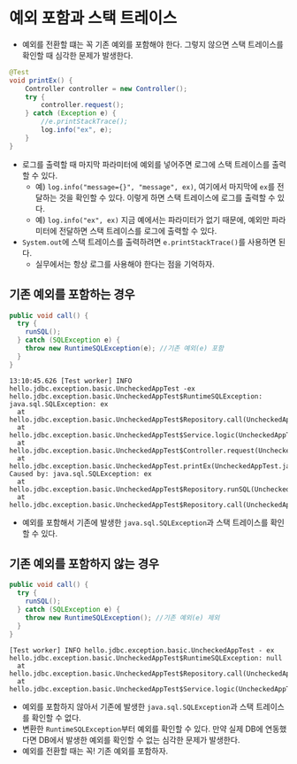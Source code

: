 # 예외 포함과 스택 트레이스
- 예외를 전환할 떄는 꼭 기존 예외를 포함해야 한다. 그렇지 않으면 스택 트레이스를 확인할 때 심각한 문제가 발생한다.
```java
@Test
void printEx() {
    Controller controller = new Controller();
    try {
        controller.request();
    } catch (Exception e) {
        //e.printStackTrace();
        log.info("ex", e);
    }
}
```
- 로그를 출력할 때 마지막 파라미터에 예외를 넣어주면 로그에 스택 트레이스를 출력할 수 있다.
  - 예) `log.info("message={}", "message", ex)`, 여기에서 마지막에 `ex`를 전달하는 것을 확인할 수 있다.
    이렇게 하면 스택 트레이스에 로그를 출력할 수 있다.
  - 예) `log.info("ex", ex)` 지금 예에서는 파라미터가 없기 때문에, 예외만 파라미터에 전달하면 스택 트레이스를
    로그에 출력할 수 있다.
- `System.out`에 스택 트레이스를 출력하려면 `e.printStackTrace()`를 사용하면 된다.
  - 실무에서는 항상 로그를 사용해야 한다는 점을 기억하자.

## 기존 예외를 포함하는 경우
```java
public void call() {
  try {
    runSQL();
  } catch (SQLException e) {
    throw new RuntimeSQLException(e); //기존 예외(e) 포함
  }
}
```
```text
13:10:45.626 [Test worker] INFO hello.jdbc.exception.basic.UncheckedAppTest -ex
hello.jdbc.exception.basic.UncheckedAppTest$RuntimeSQLException:
java.sql.SQLException: ex
  at hello.jdbc.exception.basic.UncheckedAppTest$Repository.call(UncheckedAppTest.java:61)
  at hello.jdbc.exception.basic.UncheckedAppTest$Service.logic(UncheckedAppTest.java:45)
  at hello.jdbc.exception.basic.UncheckedAppTest$Controller.request(UncheckedAppTest.java:35)
  at hello.jdbc.exception.basic.UncheckedAppTest.printEx(UncheckedAppTest.java:24)
Caused by: java.sql.SQLException: ex
  at hello.jdbc.exception.basic.UncheckedAppTest$Repository.runSQL(UncheckedAppTest.java:66)
  at hello.jdbc.exception.basic.UncheckedAppTest$Repository.call(UncheckedAppTest.java:59)
```
- 예외를 포함해서 기존에 발생한 `java.sql.SQLException`과 스택 트레이스를 확인할 수 있다.

## 기존 예외를 포함하지 않는 경우
```java
public void call() {
  try {
    runSQL();
  } catch (SQLException e) {
    throw new RuntimeSQLException(); //기존 예외(e) 제외
  }
}
```
```text
[Test worker] INFO hello.jdbc.exception.basic.UncheckedAppTest - ex
hello.jdbc.exception.basic.UncheckedAppTest$RuntimeSQLException: null
  at hello.jdbc.exception.basic.UncheckedAppTest$Repository.call(UncheckedAppTest.java:61)
  at hello.jdbc.exception.basic.UncheckedAppTest$Service.logic(UncheckedAppTest.java:45)
```
- 예외를 포함하지 않아서 기존에 발생한 `java.sql.SQLException`과 스택 트레이스를 확인할 수 없다.
- 변환한 `RuntimeSQLException`부터 예외를 확인할 수 있다. 만약 실제 DB에 연동했다면 DB에서 발생한 예외를
확인할 수 없는 심각한 문제가 발생한다.
- 예외를 전환할 때는 꼭! 기존 예외를 포함하자.
